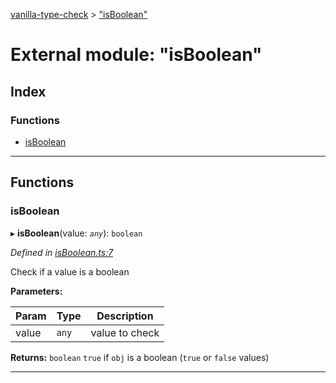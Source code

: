 [vanilla-type-check](../README.md) > ["isBoolean"](../modules/_isboolean_.md)

# External module: "isBoolean"

## Index

### Functions

* [isBoolean](_isboolean_.md#isboolean)

---

## Functions

<a id="isboolean"></a>

###  isBoolean

▸ **isBoolean**(value: *`any`*): `boolean`

*Defined in [isBoolean.ts:7](https://github.com/danikaze/npm-vanilla-type-check/blob/1e73ec3/src/isBoolean.ts#L7)*

Check if a value is a boolean

**Parameters:**

| Param | Type | Description |
| ------ | ------ | ------ |
| value | `any` |  value to check |

**Returns:** `boolean`
`true` if `obj` is a boolean (`true` or `false` values)

___

